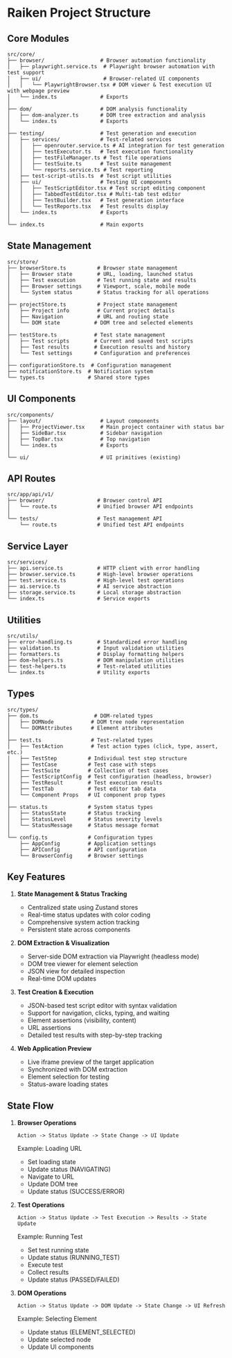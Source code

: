 # Raiken Project Structure

## Core Modules

```
src/core/
├── browser/                  # Browser automation functionality
│   ├── playwright.service.ts  # Playwright browser automation with test support
│   ├── ui/                    # Browser-related UI components
│   │   └── PlaywrightBrowser.tsx # DOM viewer & Test execution UI with webpage preview
│   └── index.ts              # Exports
│
├── dom/                      # DOM analysis functionality
│   ├── dom-analyzer.ts       # DOM tree extraction and analysis
│   └── index.ts              # Exports
│
├── testing/                  # Test generation and execution
│   ├── services/             # Test-related services
│   │   ├── openrouter.service.ts # AI integration for test generation
│   │   ├── testExecutor.ts   # Test execution functionality
│   │   ├── testFileManager.ts # Test file operations
│   │   ├── testSuite.ts      # Test suite management
│   │   └── reports.service.ts # Test reporting
│   ├── test-script-utils.ts  # Test script utilities
│   ├── ui/                   # Testing UI components
│   │   ├── TestScriptEditor.tsx # Test script editing component
│   │   ├── TabbedTestEditor.tsx # Multi-tab test editor
│   │   ├── TestBuilder.tsx   # Test generation interface
│   │   └── TestReports.tsx   # Test results display
│   └── index.ts              # Exports
│
└── index.ts                  # Main exports
```

## State Management

```
src/store/
├── browserStore.ts          # Browser state management
│   ├── Browser state        # URL, loading, launched status
│   ├── Test execution       # Test running state and results
│   ├── Browser settings     # Viewport, scale, mobile mode
│   └── System status        # Status tracking for all operations
│
├── projectStore.ts          # Project state management
│   ├── Project info         # Current project details
│   ├── Navigation           # URL and routing state
│   └── DOM state           # DOM tree and selected elements
│
├── testStore.ts            # Test state management
│   ├── Test scripts        # Current and saved test scripts
│   ├── Test results        # Execution results and history
│   └── Test settings       # Configuration and preferences
│
├── configurationStore.ts  # Configuration management
├── notificationStore.ts  # Notification system
└── types.ts              # Shared store types
```

## UI Components

```
src/components/
├── layout/                   # Layout components
│   ├── ProjectViewer.tsx     # Main project container with status bar
│   ├── SideBar.tsx           # Sidebar navigation
│   ├── TopBar.tsx            # Top navigation
│   └── index.ts              # Exports
│
└── ui/                       # UI primitives (existing)
```

## API Routes

```
src/app/api/v1/
├── browser/                 # Browser control API
│   └── route.ts             # Unified browser API endpoints
│
└── tests/                   # Test management API
    └── route.ts             # Unified test API endpoints
```

## Service Layer

```
src/services/
├── api.service.ts           # HTTP client with error handling
├── browser.service.ts       # High-level browser operations
├── test.service.ts          # High-level test operations
├── ai.service.ts            # AI service abstraction
├── storage.service.ts       # Local storage abstraction
└── index.ts                 # Service exports
```

## Utilities

```
src/utils/
├── error-handling.ts        # Standardized error handling
├── validation.ts            # Input validation utilities
├── formatters.ts            # Display formatting helpers
├── dom-helpers.ts           # DOM manipulation utilities
├── test-helpers.ts          # Test-related utilities
└── index.ts                 # Utility exports
```

## Types

```
src/types/
├── dom.ts                  # DOM-related types
│   ├── DOMNode            # DOM tree node representation
│   └── DOMAttributes      # Element attributes
│
├── test.ts                # Test-related types
│   ├── TestAction         # Test action types (click, type, assert, etc.)
│   ├── TestStep          # Individual test step structure
│   ├── TestCase          # Test case with steps
│   ├── TestSuite         # Collection of test cases
│   ├── TestScriptConfig  # Test configuration (headless, browser)
│   ├── TestResult        # Test execution results
│   ├── TestTab           # Test editor tab data
│   └── Component Props   # UI component prop types
│
├── status.ts             # System status types
│   ├── StatusState       # Status tracking
│   ├── StatusLevel       # Status severity levels
│   └── StatusMessage     # Status message format
│
└── config.ts             # Configuration types
    ├── AppConfig         # Application settings
    ├── APIConfig         # API configuration
    └── BrowserConfig     # Browser settings
```

## Key Features

1. **State Management & Status Tracking**
   - Centralized state using Zustand stores
   - Real-time status updates with color coding
   - Comprehensive system action tracking
   - Persistent state across components

2. **DOM Extraction & Visualization**
   - Server-side DOM extraction via Playwright (headless mode)
   - DOM tree viewer for element selection
   - JSON view for detailed inspection
   - Real-time DOM updates

3. **Test Creation & Execution**
   - JSON-based test script editor with syntax validation
   - Support for navigation, clicks, typing, and waiting
   - Element assertions (visibility, content)
   - URL assertions
   - Detailed test results with step-by-step tracking

4. **Web Application Preview**
   - Live iframe preview of the target application
   - Synchronized with DOM extraction
   - Element selection for testing
   - Status-aware loading states

## State Flow

1. **Browser Operations**
   ```
   Action -> Status Update -> State Change -> UI Update
   ```
   Example: Loading URL
   - Set loading state
   - Update status (NAVIGATING)
   - Navigate to URL
   - Update DOM tree
   - Update status (SUCCESS/ERROR)

2. **Test Operations**
   ```
   Action -> Status Update -> Test Execution -> Results -> State Update
   ```
   Example: Running Test
   - Set test running state
   - Update status (RUNNING_TEST)
   - Execute test
   - Collect results
   - Update status (PASSED/FAILED)

3. **DOM Operations**
   ```
   Action -> Status Update -> DOM Update -> State Change -> UI Refresh
   ```
   Example: Selecting Element
   - Update status (ELEMENT_SELECTED)
   - Update selected node
   - Update UI components

